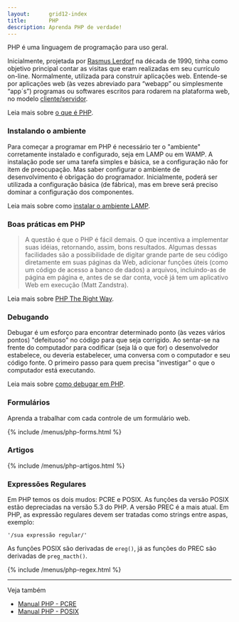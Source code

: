 ```yaml
---
layout:      grid12-index
title:       PHP
description: Aprenda PHP de verdade!
---
```


PHP é uma linguagem de programação para uso geral.

Inicialmente, projetada por [Rasmus Lerdorf](http://pt.wikipedia.org/wiki/Rasmus_Lerdorf "link-externo") na década de 
1990, tinha como objetivo principal contar as visitas que eram realizadas em seu currículo on-line. Normalmente, utilizada
para construir aplicações web. Entende-se por aplicações web (às vezes abreviado para “webapp” ou simplesmente “app´s”)
programas ou softwares escritos para rodarem na plataforma web, no modelo 
[cliente/servidor](https://www.google.com.br/search?q=cliente/servidor&num=100&client=ubuntu&hs=i0C&channel=fs&tbm=isch&tbo=u&source=univ&sa=X&ei=UY0xVM6QOMr9yQSN1IC4Cw&ved=0CCkQsAQ&biw=1366&bih=570 "link-externo").

Leia mais sobre [o que é PHP](/php/o-que-e-php/).



### Instalando o ambiente

Para começar a programar em PHP é necessário ter o "ambiente" corretamente instalado e configurado, seja em LAMP ou em 
WAMP. A instalação pode ser uma tarefa simples e básica, se a configuração não for item de preocupação. Mas saber 
configurar o ambiente de desenvolvimento é obrigação do programador. Inicialmente, poderá ser utilizada a configuração 
básica (de fábrica), mas em breve será preciso dominar a configuração dos componentes.

Leia mais sobre como [instalar o ambiente LAMP](/php/instalando-o-ambiente/).



### Boas práticas em PHP

> A questão é que o PHP é fácil demais. O que incentiva a implementar suas idéias, retornando, assim, bons resultados. 
> Algumas dessas facilidades são a possibilidade de digitar grande parte de seu código diretamente em suas páginas da Web,
> adicionar funções úteis (como um código de acesso a banco de dados) a arquivos, incluindo-as de página em página e, antes
> de se dar conta, você já tem um aplicativo Web em execução (Matt Zandstra).

Leia mais sobre [PHP The Right Way](/php/phptherightway/).



### Debugando

Debugar é um esforço para encontrar determinado ponto (às vezes vários pontos) "defeituoso" no código para que seja corrigido.
Ao sentar-se na frente do computador para codificar (seja lá o que for) o desenvolvedor estabelece, ou deveria estabelecer,
 uma conversa com o computador e seu código fonte. O primeiro passo para quem precisa "investigar" o que o computador 
está executando.

Leia mais sobre [como debugar em PHP](/php/debugando/).



### Formulários

Aprenda a trabalhar com cada controle de um formulário web.

{% include /menus/php-forms.html %}



### Artigos

{% include /menus/php-artigos.html %}



### Expressões Regulares

Em PHP temos os dois mudos: PCRE e POSIX. As funções da versão POSIX estão depreciadas na versão 5.3 do PHP. A versão 
PREC é a mais atual. Em PHP, as expressão regulares devem ser tratadas como strings entre aspas, exemplo:

    '/sua expressão regular/'

As funções POSIX são derivadas de `ereg()`, já as funções do PREC são derivadas de `preg_macth()`.

{% include /menus/php-regex.html %}

<hr/>
Veja também

- [Manual PHP - PCRE](http://www.php.net/manual/pt_BR/book.pcre.php "link-externo")
- [Manual PHP - POSIX](http://www.php.net/manual/en/reference.pcre.pattern.posix.php "link-externo")
